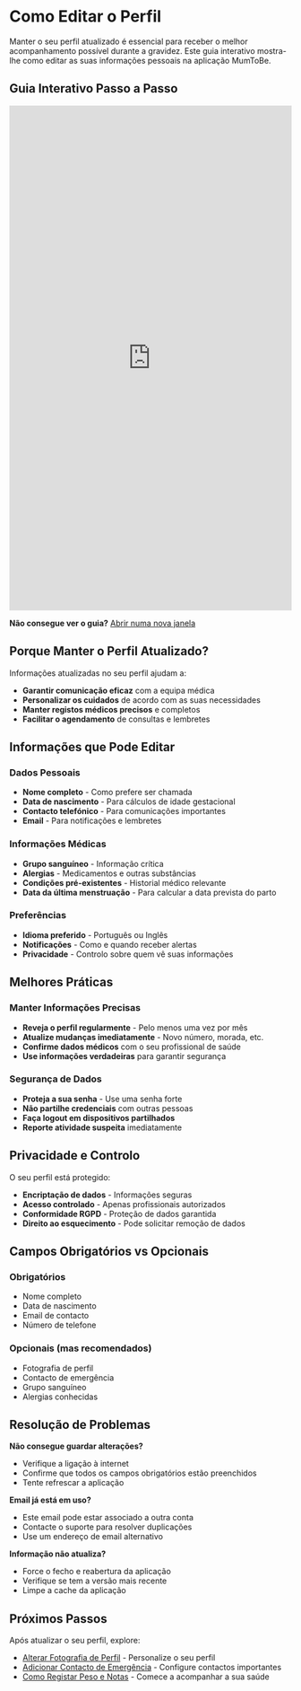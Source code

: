 # Como Editar o Perfil

Manter o seu perfil atualizado é essencial para receber o melhor acompanhamento possível durante a gravidez. Este guia interativo mostra-lhe como editar as suas informações pessoais na aplicação MumToBe.

## Guia Interativo Passo a Passo

<iframe src="https://scribehow.com/viewer/Edicao_de_Perfil__yH2T9aX3TqyLu_QeAuc83Q"
width="100%"
height="900"
frameborder="0"
allowfullscreen
title="Como Editar o Perfil - Guia Interativo">
</iframe>

**Não consegue ver o guia?** [Abrir numa nova janela](https://scribehow.com/viewer/Edicao_de_Perfil__yH2T9aX3TqyLu_QeAuc83Q)

## Porque Manter o Perfil Atualizado?

Informações atualizadas no seu perfil ajudam a:
- **Garantir comunicação eficaz** com a equipa médica
- **Personalizar os cuidados** de acordo com as suas necessidades
- **Manter registos médicos precisos** e completos
- **Facilitar o agendamento** de consultas e lembretes

## Informações que Pode Editar

### Dados Pessoais
- **Nome completo** - Como prefere ser chamada
- **Data de nascimento** - Para cálculos de idade gestacional
- **Contacto telefónico** - Para comunicações importantes
- **Email** - Para notificações e lembretes

### Informações Médicas
- **Grupo sanguíneo** - Informação crítica
- **Alergias** - Medicamentos e outras substâncias
- **Condições pré-existentes** - Historial médico relevante
- **Data da última menstruação** - Para calcular a data prevista do parto

### Preferências
- **Idioma preferido** - Português ou Inglês
- **Notificações** - Como e quando receber alertas
- **Privacidade** - Controlo sobre quem vê suas informações

## Melhores Práticas

### Manter Informações Precisas
- **Reveja o perfil regularmente** - Pelo menos uma vez por mês
- **Atualize mudanças imediatamente** - Novo número, morada, etc.
- **Confirme dados médicos** com o seu profissional de saúde
- **Use informações verdadeiras** para garantir segurança

### Segurança de Dados
- **Proteja a sua senha** - Use uma senha forte
- **Não partilhe credenciais** com outras pessoas
- **Faça logout em dispositivos partilhados**
- **Reporte atividade suspeita** imediatamente

## Privacidade e Controlo

O seu perfil está protegido:
- **Encriptação de dados** - Informações seguras
- **Acesso controlado** - Apenas profissionais autorizados
- **Conformidade RGPD** - Proteção de dados garantida
- **Direito ao esquecimento** - Pode solicitar remoção de dados

## Campos Obrigatórios vs Opcionais

### Obrigatórios
- Nome completo
- Data de nascimento
- Email de contacto
- Número de telefone

### Opcionais (mas recomendados)
- Fotografia de perfil
- Contacto de emergência
- Grupo sanguíneo
- Alergias conhecidas

## Resolução de Problemas

**Não consegue guardar alterações?**
- Verifique a ligação à internet
- Confirme que todos os campos obrigatórios estão preenchidos
- Tente refrescar a aplicação

**Email já está em uso?**
- Este email pode estar associado a outra conta
- Contacte o suporte para resolver duplicações
- Use um endereço de email alternativo

**Informação não atualiza?**
- Force o fecho e reabertura da aplicação
- Verifique se tem a versão mais recente
- Limpe a cache da aplicação

## Próximos Passos

Após atualizar o seu perfil, explore:
- [Alterar Fotografia de Perfil](profile-photo.md) - Personalize o seu perfil
- [Adicionar Contacto de Emergência](emergency-contact.md) - Configure contactos importantes
- [Como Registar Peso e Notas](weight-logging.md) - Comece a acompanhar a sua saúde